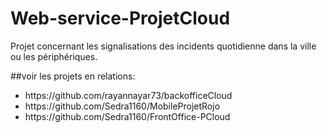 # Web-service-ProjetCloud

Projet concernant les signalisations des incidents quotidienne dans la ville ou les périphériques.

##voir les projets en relations:
<ul>
<li>https://github.com/rayannayar73/backofficeCloud</li>
<li>https://github.com/Sedra1160/MobileProjetRojo</li>
<li>https://github.com/Sedra1160/FrontOffice-PCloud</li>
</ul>
